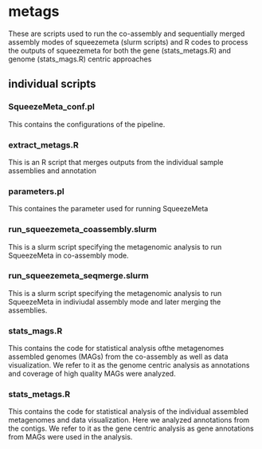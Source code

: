 # metags
These are scripts used to run the co-assembly and sequentially merged assembly modes of squeezemeta (slurm scripts) and R codes to process the outputs of squeezemeta for both the gene (stats_metags.R) and genome (stats_mags.R) centric approaches 

## individual scripts
### SqueezeMeta_conf.pl 
This contains the configurations of the pipeline.

### extract_metags.R 
This is an R script that merges outputs from the individual sample assemblies and annotation

### parameters.pl 
This containes the parameter used for running SqueezeMeta

### run_squeezemeta_coassembly.slurm
This is a slurm script specifying the metagenomic analysis to run SqueezeMeta in co-assembly mode.

### run_squeezemeta_seqmerge.slurm
This is a slurm script specifying the metagenomic analysis to run SqueezeMeta in indiviudal assembly mode and later merging the assemblies.

### stats_mags.R 
This contains the code for statistical analysis ofthe metagenomes assembled genomes (MAGs) from the co-assembly as well as data visualization. We refer to it as the genome centric analysis as annotations and coverage of high quality MAGs were analyzed.

### stats_metags.R
This contains the code for statistical analysis of the individual assembled metagenomes and data visualization. Here we analyzed annotations from the contigs. We refer to it as the gene centric analysis as gene annotations from MAGs were used in the analysis.


